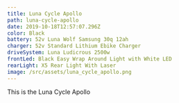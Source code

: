 ```yaml
---
title: Luna Cycle Apollo
path: luna-cycle-apollo
date: 2019-10-18T12:57:07.296Z
color: Black
battery: 52v Luna Wolf Samsung 30q 12ah
charger: 52v Standard Lithium Ebike Charger
driveSystem: Luna Ludicrous 2500w
frontLed: Black Easy Wrap Around Light with White LED
rearLight: X5 Rear Light With Laser
image: /src/assets/luna_cycle_apollo.png
---
```

This is the Luna Cycle Apollo
